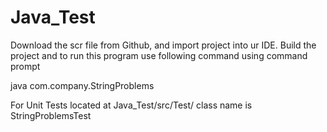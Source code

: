 # Java_Test
Download the scr file from Github, and import project into ur IDE. Build the project and to run this program use following command using command prompt

java com.company.StringProblems

For Unit Tests located at Java_Test/src/Test/ class name is StringProblemsTest
